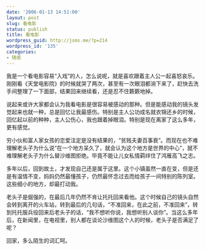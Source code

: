 ```yaml
---
date: '2006-01-13 14:51:00'
layout: post
slug: 看电影
status: publish
title: 看电影
wordpress_guid: http://jsms.me/?p=214
wordpress_id: '135'
categories:
- 随感
---
```


我是一个看电影容易“入戏”的人，怎么说呢，就是喜欢跟着主人公一起喜怒哀乐。刚刚看《天堂电影院》的时候就哭了两次，甚至有一次眼泪都淌下来了，赶快去洗手间整理了一下面部，结果回来继续看，还是忍不住簌簌地掉。


说起来或许大家都会认为我看电影是很容易被感动的那种。但是能感动我的镜头发觉起来也就一种，总是回忆让我最感伤。特别是主人公功成名就衣锦还乡的时候，回忆起以前的种种，主人公伤心，我也跟着掉眼泪。特别是现在离家了这么多年，更有感觉。


穷小伙和富人家女孩的恋爱注定是没有结果的，“贫贱夫妻百事衰”。而现在也不难理解老头子为什么说“在一个地方呆久了，就会认为这个地方是世界的中心”，就不难理解老头子为什么替沙维图拒绝。毕竟不能让儿女私情羁绊住了鸿雁高飞之志。


多年以后，回到故土，才发现自己还是属于这里。这个小镇虽然一直在变，但是还是有温情不变，妈妈仍然最懂孩子，仍然最怀念过去而给孩子一间特别的陈列室。这些细小的地方，却最打动我。


老头子是倔强的，在最后几年仍然不肯让托托回来看他。这个时候自己的镜头自然会转到离开的火车站，转到最后的几句话，“不准回来，在此之前，不准回来”，转到托托服兵役回来后老头子的话，“我不想听你说，我想听别人谈你”。当这么多年后，在新闻里，在电视里，别人都在谈论沙维图这个人的时候，老头子是否满足了呢？


回家，多么陌生的词汇呵。
